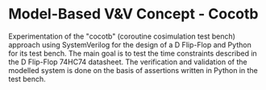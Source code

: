 # Model-Based V&V Concept - Cocotb
Experimentation of the "cocotb" (coroutine cosimulation test bench) approach using SystemVerilog for the design of a D Flip-Flop and Python for its test bench. The main goal is to test the time constraints described in the D Flip-Flop 74HC74 datasheet.
The verification and validation of the modelled system is done on the basis of assertions written in Python in the test bench.
